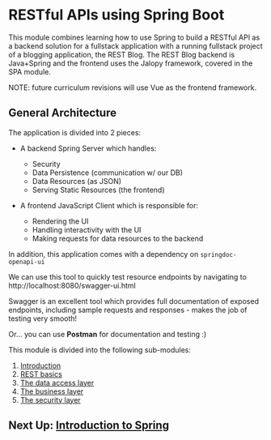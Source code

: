 # RESTful APIs using Spring Boot

This module combines learning how to use Spring to build a RESTful API as a backend solution for a fullstack application with a running fullstack project of a blogging application, the REST Blog. The REST Blog backend is Java+Spring and the frontend uses the Jalopy framework, covered in the SPA module. 

NOTE: future curriculum revisions will use Vue as the frontend framework.

## General Architecture

The application is divided into 2 pieces:

- A backend Spring Server which handles:
    - Security
  - Data Persistence (communication w/ our DB)
  - Data Resources (as JSON)
  - Serving Static Resources (the frontend)
    
- A frontend JavaScript Client which is responsible for:
    - Rendering the UI
    - Handling interactivity with the UI
    - Making requests for data resources to the backend
    
In addition, this application comes with a dependency on ```springdoc-openapi-ui```

We can use this tool to quickly test resource endpoints by navigating to http://localhost:8080/swagger-ui.html

Swagger is an excellent tool which provides full documentation of exposed endpoints, including sample requests and responses - makes the job of testing very smooth! 

Or... you can use **Postman** for documentation and testing :)

This module is divided into the following sub-modules:

1. [Introduction](./i-intro/1-overview.md)
2. [REST basics](./ii-rest-and-relationships/5-rest.md)
3. [The data access layer](./iii-data-persistence/12-data-persistence.md)
4. [The business layer](./iv-business-layer/17-services.md)
5. [The security layer](./v-security/18-intro-to-security.md)

## Next Up: [Introduction to Spring](./i-intro/1-overview.md)
